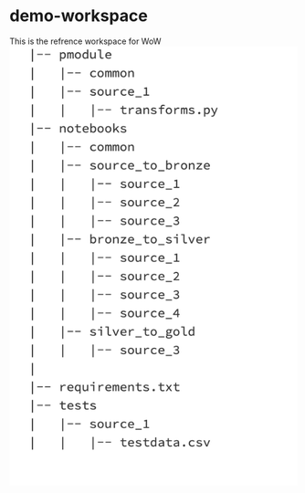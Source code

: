 # demo-workspace
This is the refrence workspace for WoW 
![plot](https://github.com/diggibyte/best-notebooks/blob/restructure/img/Screenshot%202022-08-10%20at%2008.47.20.png?raw=true)

